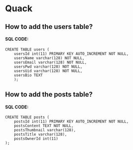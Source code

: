 
# Quack

## How to add the users table?

#### SQL CODE:

```
CREATE TABLE users (
    usersId int(11) PRIMARY KEY AUTO_INCREMENT NOT NULL,
    usersName varchar(128) NOT NULL,
    usersEmail varchar(128) NOT NULL,
    usersPwd varchar(128) NOT NULL,
    usersUid varchar(128) NOT NULL,
    usersBio TEXT
    );
```
## How to add the posts table?

#### SQL CODE:

 ```
 CREATE TABLE posts ( 
     postsId int(11) PRIMARY KEY AUTO_INCREMENT NOT NULL, 
     postsContent TEXT NOT NULL, 
     postsThumbnail varchar(128), 
     postsTitle varchar(128), 
     postsOwnerId int(11) 
 );
 ```
